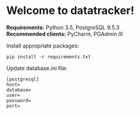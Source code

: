 # Welcome to datatracker!

**Requirements:** Python 3.5, PostgreSQL 9.5.3  
**Recommended clients:** PyCharm, PGAdmin III  

Install appropriate packages:

```
pip install -r requirements.txt
```

Update database.ini file:

```
[postgresql]
host=
database=
user=
password=
port=
```
